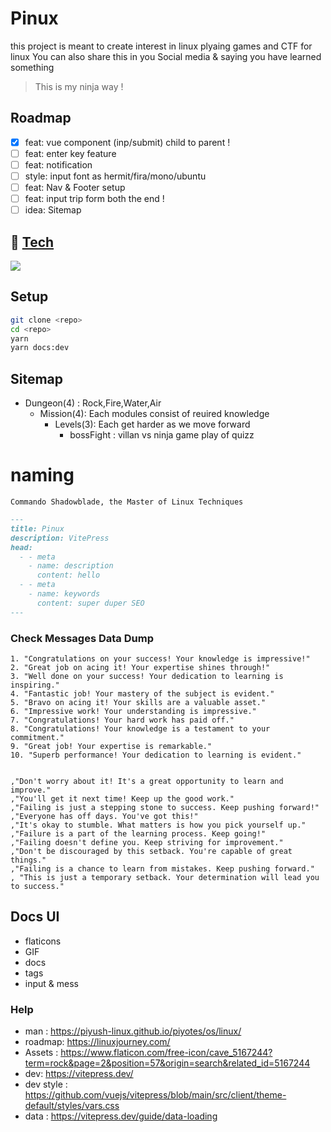 # Pinux

this project is meant to create interest in linux plyaing games and CTF for linux
You can also share this in you Social media & saying you have learned something
> This is my ninja way !

## Roadmap

- [x] feat: vue component (inp/submit) child to parent !
- [ ] feat: enter key feature
- [ ] feat: notification
- [ ] style: input font as hermit/fira/mono/ubuntu
- [ ] feat: Nav & Footer setup
- [ ] feat: input trip form both the end !
- [ ] idea: Sitemap

## 🔗 [Tech](https://vitepress.dev/)

<img src="https://skillicons.dev/icons?i=vite,vue,md" /> <br>

## Setup

```sh
git clone <repo>
cd <repo>
yarn
yarn docs:dev
```

## Sitemap

- Dungeon(4) : Rock,Fire,Water,Air
  - Mission(4): Each modules consist of reuired knowledge
    - Levels(3): Each get harder as we move forward
      - bossFight : villan vs ninja game play of quizz


# naming

```
Commando Shadowblade, the Master of Linux Techniques
```

```md
---
title: Pinux
description: VitePress
head:
  - - meta
    - name: description
      content: hello
  - - meta
    - name: keywords
      content: super duper SEO
---
```

### Check Messages Data Dump

```
1. "Congratulations on your success! Your knowledge is impressive!"
2. "Great job on acing it! Your expertise shines through!"
3. "Well done on your success! Your dedication to learning is inspiring."
4. "Fantastic job! Your mastery of the subject is evident."
5. "Bravo on acing it! Your skills are a valuable asset."
6. "Impressive work! Your understanding is impressive."
7. "Congratulations! Your hard work has paid off."
8. "Congratulations! Your knowledge is a testament to your commitment."
9. "Great job! Your expertise is remarkable."
10. "Superb performance! Your dedication to learning is evident."


,"Don't worry about it! It's a great opportunity to learn and improve."
,"You'll get it next time! Keep up the good work."
,"Failing is just a stepping stone to success. Keep pushing forward!"
,"Everyone has off days. You've got this!"
,"It's okay to stumble. What matters is how you pick yourself up."
,"Failure is a part of the learning process. Keep going!"
,"Failing doesn't define you. Keep striving for improvement."
,"Don't be discouraged by this setback. You're capable of great things."
,"Failing is a chance to learn from mistakes. Keep pushing forward."
, "This is just a temporary setback. Your determination will lead you to success."
```

## Docs UI

- flaticons
- GIF
- docs
- tags
- input & mess

### Help

- man : https://piyush-linux.github.io/piyotes/os/linux/
- roadmap: https://linuxjourney.com/
- Assets : https://www.flaticon.com/free-icon/cave_5167244?term=rock&page=2&position=57&origin=search&related_id=5167244
- dev: https://vitepress.dev/
- dev style : https://github.com/vuejs/vitepress/blob/main/src/client/theme-default/styles/vars.css
- data : https://vitepress.dev/guide/data-loading
